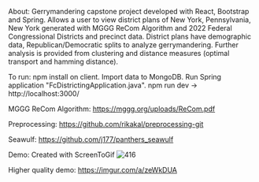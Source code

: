 About: Gerrymandering capstone project developed with React, Bootstrap and Spring. 
Allows a user to view district plans of New York, Pennsylvania, New York generated with MGGG ReCom Algorithm and 2022 Federal Congressional Districts and precinct data.
District plans have demographic data, Republican/Democratic splits to analyze gerrymandering.
Further analysis is provided from clustering and distance measures (optimal transport and hamming distance).

To run: npm install on client. Import data to MongoDB. Run Spring application "FcDistrictingApplication.java". npm run dev -> http://localhost:3000/

MGGG ReCom Algorithm: https://mggg.org/uploads/ReCom.pdf

Preprocessing: https://github.com/rikakal/preprocessing-git

Seawulf: https://github.com/j177/panthers_seawulf 

Demo: Created with ScreenToGif
![416](https://github.com/j177/416-Panthers/assets/55969215/83cde7cb-54f5-42f2-afd5-6c5a9bcffb99)

Higher quality demo: https://imgur.com/a/zeWkDUA
